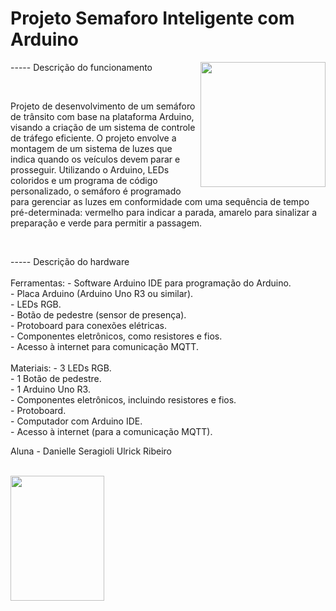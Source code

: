 # Projeto Semaforo Inteligente com Arduino

 <img align="right" height="200" width="200" src="https://spotty-grenadilla-d26.notion.site/image/https%3A%2F%2Fs3-us-west-2.amazonaws.com%2Fsecure.notion-static.com%2Fed94049f-0052-414d-9e47-7cdeee567ef3%2FUntitled.png?table=block&id=8b77a17b-a7de-4a21-a79f-16b6ad73ac8b&spaceId=d1b02b65-6f05-41fb-9868-69f5ce300038&width=2000&userId=&cache=v2">


<p>----- Descrição do funcionamento </p>
<br>
<p>Projeto de desenvolvimento de um semáforo de trânsito com base na plataforma Arduino, visando a criação de um sistema de controle de tráfego eficiente. O projeto envolve a montagem de um sistema de luzes que indica quando os veículos devem parar e prosseguir. Utilizando o Arduino, LEDs coloridos e um programa de código personalizado, o semáforo é programado para gerenciar as luzes em conformidade com uma sequência de tempo pré-determinada: vermelho para indicar a parada, amarelo para sinalizar a preparação e verde para permitir a passagem.  </p>  

 <br>

<p>
 ----- Descrição do hardware 
 <br> <br>
 Ferramentas:
- Software Arduino IDE para programação do Arduino. <br>
- Placa Arduino (Arduino Uno R3 ou similar). <br>
- LEDs RGB. <br>
- Botão de pedestre (sensor de presença). <br> 
- Protoboard para conexões elétricas. <br>
- Componentes eletrônicos, como resistores e fios. <br>
- Acesso à internet para comunicação MQTT. <br>
<br> 
Materiais:
- 3 LEDs RGB. <br>
- 1 Botão de pedestre. <br>
- 1 Arduino Uno R3. <br>
- Componentes eletrônicos, incluindo resistores e fios. <br>
- Protoboard. <br>
- Computador com Arduino IDE. <br>
- Acesso à internet (para a comunicação MQTT). <br>

</p>

<p>Aluna - Danielle Seragioli Ulrick Ribeiro </p>
<br>

<img  height="200" width="150" src ="https://spotty-grenadilla-d26.notion.site/image/https%3A%2F%2Fprod-files-secure.s3.us-west-2.amazonaws.com%2Fd1b02b65-6f05-41fb-9868-69f5ce300038%2F062e57b6-6e9c-4583-b92b-1d461b60a05c%2FUntitled.png?table=block&id=dff55e22-66ef-45e6-8425-66997ecd3341&spaceId=d1b02b65-6f05-41fb-9868-69f5ce300038&width=740&userId=&cache=v2" >
